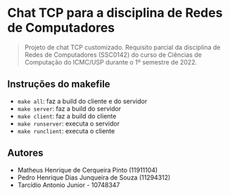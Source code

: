 # Chat TCP para a disciplina de Redes de Computadores

> Projeto de chat TCP customizado. Requisito parcial da disciplina de Redes de Computadores (SSC0142) do curso de Ciências de Computação do ICMC/USP durante o 1º semestre de 2022.

## Instruções do makefile

- `make all`: faz a build do cliente e do servidor
- `make server`: faz a build do servidor
- `make client`: faz a build do cliente
- `make runserver`: executa o servidor
- `make runclient`: executa o cliente

## Autores

- Matheus Henrique de Cerqueira Pinto (11911104)
- Pedro Henrique Dias Junqueira de Souza (11294312)
- Tarcídio Antonio Junior - 10748347
